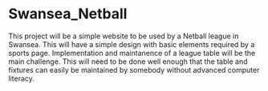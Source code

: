 # Swansea_Netball
This project will be a simple website to be used by a Netball league in Swansea.
This will have a simple design with basic elements required by a sports page.
Implementation and maintanence of a league table will be the main challenge.
This will need to be done well enough that the table and fixtures can easily be maintained by somebody
without advanced computer literacy.